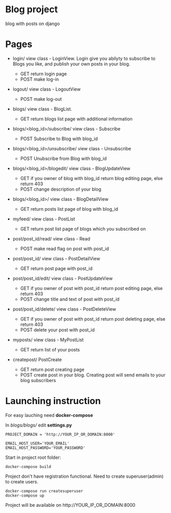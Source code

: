# Blog project
blog with posts on django

# Pages

   - login/ view class - LoginView. Login give you abilyty to subscribe to Blogs you like, and publish your own posts in your blog.
     - GET return login page
     - POST make log-in
     
   - logout/ view class - LogoutView
     - POST make log-out

   - blogs/  view class - BlogList. 
     - GET return blogs list page with additional information
     
   - blogs/<blog_id>/subscribe/  view class - Subscribe
     - POST Subscribe to Blog with blog_id
   - blogs/<blog_id>/unsubscribe/ view class - Unsubscribe
     - POST Unubscribe from Blog with blog_id
   - blogs/<blog_id>/blogedit/ view class - BlogUpdateView
     - GET if you owner of blog with blog_id return blog editing page, else return 403
     - POST change description of your blog
   - blogs/<blog_id>/ view class - BlogDetailView
      - GET return posts list page of blog with blog_id

   - myfeed/ view class - PostList
      - GET return post list page of blogs which you subscribed on
   - post/post_id/read/ view class - Read
      - POST make read flag on post with post_id
   - post/post_id/ view class - PostDetailView
      - GET return post page with post_id
   - post/post_id/edit/ view class - PostUpdateView
      - GET if you owner of post with post_id return post editing page, else return 403
      - POST change title and text of post with post_id
   - post/post_id/delete/ view class - PostDeleteView
      - GET if you owner of post with post_id return post deleting page, else return 403
      - POST delete your post with post_id
   - myposts/ view class - MyPostList
      - GET return list of your posts

   - createpost/ PostCreate
      - GET return post creating page
      - POST create post in your blog. Creating post will send emails to your blog subscribers 
      
 # Launching instruction
 For easy lauching need **docker-compose**
 
 In *blogs/blogs/* edit **settings.py**
 
    PROJECT_DOMAIN = 'http://YOUR_IP_OR_DOMAIN:8000'
 
    EMAIL_HOST_USER='YOUR_EMAIL'
    EMAIL_HOST_PASSWORD='YOUR_PASSWORD'
 
 
 Start in project root folder:
 
    docker-compose build
    
 Project don't have registration functional. Need to create superuser(admin) to create users.
 
    docker-compose run createsuperuser
    docker-compose up
      
  Project will be available on http://YOUR_IP_OR_DOMAIN:8000
      
      
      
